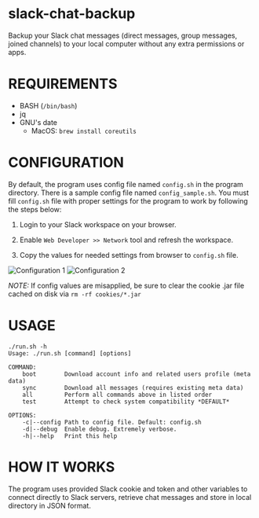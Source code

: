 # slack-chat-backup
Backup your Slack chat messages (direct messages, group messages, joined channels) to your local computer without any extra permissions or apps.

# REQUIREMENTS

* BASH (`/bin/bash`)
* jq
* GNU's date
  - MacOS: `brew install coreutils`

# CONFIGURATION

By default, the program uses config file named `config.sh` in the program directory. There is a sample config file named `config_sample.sh`. You must fill `config.sh` file with proper settings for the program to work by following the steps below:

1. Login to your Slack workspace on your browser.

2. Enable `Web Developer >> Network` tool and refresh the workspace.

3. Copy the values for needed settings from browser to `config.sh` file.

![Configuration 1](images/configuration-1.png)
![Configuration 2](images/configuration-2.png)

*NOTE:* If config values are misapplied, be sure to clear the cookie .jar file cached on disk via `rm -rf cookies/*.jar`

# USAGE

```
./run.sh -h
Usage: ./run.sh [command] [options]

COMMAND:
    boot        Download account info and related users profile (meta data)
    sync        Download all messages (requires existing meta data)
    all         Perform all commands above in listed order
    test        Attempt to check system compatibility *DEFAULT*

OPTIONS:
    -c|--config Path to config file. Default: config.sh
    -d|--debug  Enable debug. Extremely verbose.
    -h|--help   Print this help
```

# HOW IT WORKS

The program uses provided Slack cookie and token and other variables to connect directly to Slack servers, retrieve chat messages and store in local directory in JSON format.
